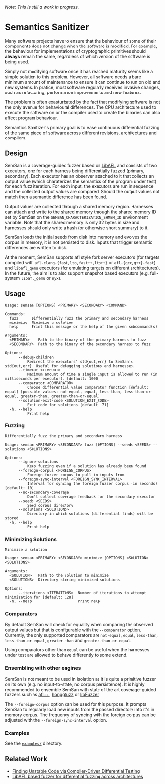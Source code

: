 *Note: This is still a work in progress.*

# Semantics Sanitizer

Many software projects have to ensure that the behaviour of some of their
components does not change when the software is modified. For example, the
behaviour for implementations of cryptographic primitives should **always**
remain the same, regardless of which version of the software is being used.

Simply not modifying software once it has reached maturity seems like a simple
solution to this problem. However, all software needs a bare minimum amount of
maintenance to ensure it can continue to run on old and new systems. In
pratice, most software regularly receives invasive changes, such as
refactoring, performance improvements and new features.

The problem is often exasturbated by the fact that modifying software is not
the only avenue for behavioural differences. The CPU architecture used to
execute the software on or the compiler used to create the binaries can also
affect program behaviour.

Semantics Sanitizer's primary goal is to ease continuous differential fuzzing
of the same piece of software across different revisions, architectures and
compilers.

## Design

SemSan is a coverage-guided fuzzer based on
[LibAFL](https://github.com/AFLplusplus/LibAFL) and consists of two executors,
one for each harness being differentially fuzzed (primary, secondary). Each
executor has an observer attached to it that collects an output value (which
charaterizes the semantics of the program under test) for each fuzz iteration.
For each input, the executors are run in sequence and the collected output
values are compared. Should the output values not match then a semantic
difference has been found.

Output values are collected through a shared memory region. Harnesses can
attach and write to the shared memory through the shared memory ID set by
SemSan on the `SEMSAN_CHARACTERIZATION_SHMEM_ID` environment variable. Note
that the shared memory is only 32 bytes in size and harnesses should only write
a hash (or otherwise short summary) to it.

SemSan loads the initial seeds from disk into memory and evolves the corpus in
memory, it is not persisted to disk. Inputs that trigger semantic differences
are written to disk.

At the moment, SemSan supports afl style fork server executors (for targets
compiled with `afl-clang-{fast,lto,fast++,lto++}` or `afl-{gcc,g++}-fast`) and
`libafl_qemu` executors (for emulating targets on different architectures). In
the future, the aim is to also support snapshot based executors (e.g.
full-system `libafl_qemu` or `nyx`).

## Usage

```
Usage: semsan [OPTIONS] <PRIMARY> <SECONDARY> <COMMAND>

Commands:
  fuzz      Differentially fuzz the primary and secondary harness
  minimize  Minimize a solution
  help      Print this message or the help of the given subcommand(s)

Arguments:
  <PRIMARY>    Path to the binary of the primary harness to fuzz
  <SECONDARY>  Path to the binary of the secondary harness to fuzz

Options:
      --debug-children
          Redirect the executors' std{out,err} to SemSan's std{out,err}. Useful for debugging solutions and harnesses.
      --timeout <TIMEOUT>
          Maximum amount of time a single input is allowed to run (in milliseconds per executor). [default: 1000]
      --comparator <COMPARATOR>
          Choose differential value comparator function [default: equal] [possible values: not-equal, equal, less-than, less-than-or-equal, greater-than, greater-than-or-equal]
      --solution-exit-code <SOLUTION_EXIT_CODE>
          Exit code for solutions [default: 71]
  -h, --help
          Print help
```

### Fuzzing

```
Differentially fuzz the primary and secondary harness

Usage: semsan <PRIMARY> <SECONDARY> fuzz [OPTIONS] --seeds <SEEDS> --solutions <SOLUTIONS>

Options:
      --ignore-solutions
          Keep fuzzing even if a solution has already been found
      --foreign-corpus <FOREIGN_CORPUS>
          Foreign fuzzer corpus to pull in inputs from
      --foreign-sync-interval <FOREIGN_SYNC_INTERVAL>
          Interval for syncing the foreign fuzzer corpus (in seconds) [default: 10]
      --no-secondary-coverage
          Don't collect coverage feedback for the secondary executor
      --seeds <SEEDS>
          Seed corpus directory
      --solutions <SOLUTIONS>
          Directory in which solutions (differential finds) will be stored
  -h, --help
          Print help
```

### Minimizing Solutions

```
Minimize a solution

Usage: semsan <PRIMARY> <SECONDARY> minimize [OPTIONS] <SOLUTION> <SOLUTIONS>

Arguments:
  <SOLUTION>   Path to the solution to minimize
  <SOLUTIONS>  Directory storing minimized solutions

Options:
      --iterations <ITERATIONS>  Number of iterations to attempt minimization for [default: 128]
  -h, --help                     Print help
```

### Comparators

By default SemSan will check for equality when comparing the observed output
values but that is configurable with the `--comparator` option. Currently, the
only supported comparators are `not-equal`, `equal`, `less-than`,
`less-than-or-equal`, `greater-than` and `greater-than-or-equal`.

Using comparators other than `equal` can be useful when the harnesses under
test are allowed to behave differently to some extend.

### Ensembling with other engines

SemSan is not meant to be used in isolation as it is quite a primitive fuzzer
on its own (e.g. no input-to-state, no corpus persistence). It is highly
recommended to ensemble SemSan with state of the art coverage-guided fuzzers
such as [afl++](https://github.com/AFLplusplus/AFLplusplus),
[honggfuzz](https://github.com/google/honggfuzz) or
[libFuzzer](https://www.llvm.org/docs/LibFuzzer.html).

The `--foreign-corpus` option can be used for this purpose. It prompts SemSan
to regularly load new inputs from the passed directory into it's in memory
corpus. The frequency of syncing with the foreign corpus can be adjusted with
the `--foreign-sync-interval` option.

### Examples

See the [`examples/`](examples/) directory.

## Related Work

* [Finding Unstable Code via Compiler-Driven Differential
  Testing](https://shao-hua-li.github.io/assets/pdf/2023_asplos_compdiff.pdf)
* [LibAFL based fuzzer for differential fuzzing across
  architectures](https://github.com/dergoegge/libdimpl)
